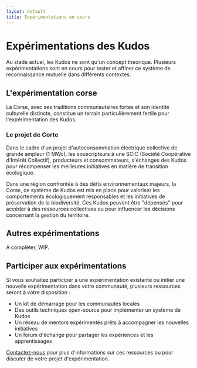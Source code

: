 ```yaml
---
layout: default
title: Expérimentations en cours
---
```


# Expérimentations des Kudos

Au stade actuel, les Kudos ne sont qu'un concept théorique. Plusieurs expérimentations sont en cours pour tester et affiner ce système de reconnaissance mutuelle dans différents contextes.

## L'expérimentation corse

La Corse, avec ses traditions communautaires fortes et son identité culturelle distincte, constitue un terrain particulièrement fertile pour l'expérimentation des Kudos.

### Le projet de Corte

Dans le cadre d'un projet d'autoconsommation électrique collective de grande ampleur (1 MWc), les souscripteurs à une SCIC (Société Coopérative d'Intérêt Collectif), producteurs et consommateurs, s'échanges des Kudos pour récompenser les meilleures initiatives en matière de transition écologique. 


Dans une région confrontée à des défis environnementaux majeurs, la Corse, ce système de Kudos est mis en place pour valoriser les comportements écologiquement responsables et les initiatives de préservation de la biodiversité. Ces Kudos peuvent être "dépensés" pour accéder à des ressources collectives ou pour influencer les décisions concernant la gestion du territoire.

## Autres expérimentations

A compléter, WIP.

## Participer aux expérimentations

Si vous souhaitez participer à une expérimentation existante ou initier une nouvelle expérimentation dans votre communauté, plusieurs ressources seront à votre disposition :

- Un kit de démarrage pour les communautés locales
- Des outils techniques open-source pour implémenter un système de Kudos
- Un réseau de mentors expérimentés prêts à accompagner les nouvelles initiatives
- Un forum d'échange pour partager les expériences et les apprentissages

[Contactez-nous](mailto:institutmariani@gmail.com) pour plus d'informations sur ces ressources ou pour discuter de votre projet d'expérimentation.
